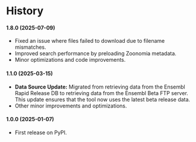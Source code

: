 # History

#### 1.8.0 (2025-07-09)
- Fixed an issue where files failed to download due to filename mismatches.
- Improved search performance by preloading Zoonomia metadata.
- Minor optimizations and code improvements.

#### 1.1.0 (2025-03-15)
- **Data Source Update:** Migrated from retrieving data from the Ensembl Rapid Release DB to retrieving data from the Ensembl Beta FTP server. This update ensures that the tool now uses the latest beta release data.
- Other minor improvements and optimizations.

#### 1.0.0 (2025-01-07)
- First release on PyPI.
